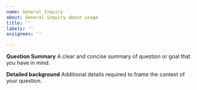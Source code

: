 ```yaml
---
name: General Inquiry
about: General inquiry about usage
title: ''
labels: ''
assignees: ''

---
```


**Question Summary**
A clear and concise summary of question or goal that you have in mind.

**Detailed background**
Additional details required to frame the context of your question.
